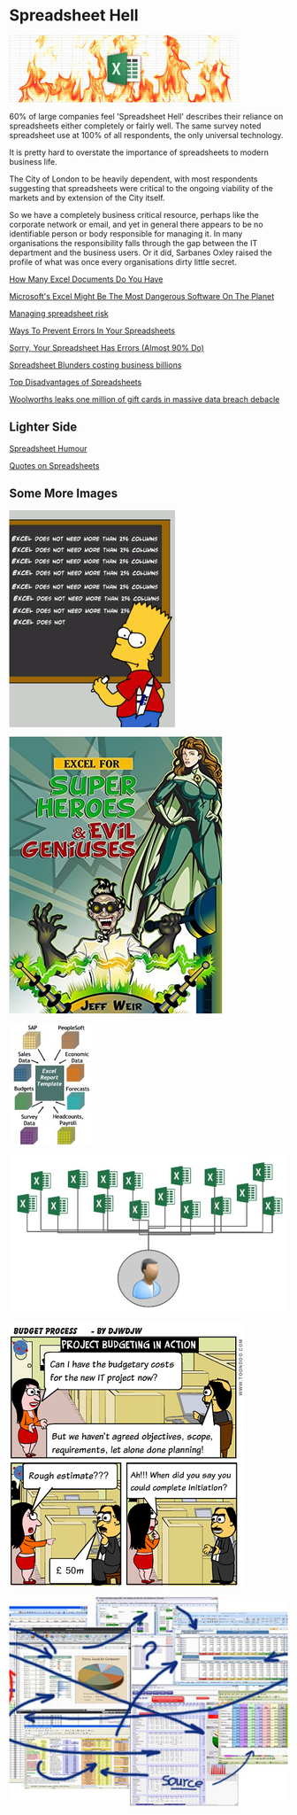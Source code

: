 <!-- nathan@logdata.tech -->

# Spreadsheet Hell

![excel in flames](./images/excel-flames.jpg)

60% of large companies feel 'Spreadsheet Hell' describes their reliance on spreadsheets
either completely or fairly well. The same survey noted spreadsheet use at 100% of all
respondents, the only universal technology.

It is pretty hard to overstate the importance of spreadsheets to modern business life.

The City of London to be heavily dependent, with most respondents suggesting that spreadsheets were critical to the ongoing viability of the markets and by extension of the City itself.

So we have a completely business critical resource, perhaps like the corporate network or
email, and yet in general there appears to be no identifiable person or body responsible
for managing it. In many organisations the responsibility falls through the gap between
the IT department and the business users. Or it did, Sarbanes Oxley raised the profile of
what was once every organisations dirty little secret.

[How Many Excel Documents Do You Have](./ExcelFilesBreed.md)

[Microsoft's Excel Might Be The Most Dangerous Software On The Planet](./ExcelMightBeTheMostDangerousSoftware.md)

[Managing spreadsheet risk](./ManagingSpreadsheetRisk.md)

[Ways To Prevent Errors In Your Spreadsheets](./NineWaysToAvoidExcelErrors.md)

[Sorry, Your Spreadsheet Has Errors (Almost 90% Do)](./SorryYourSpreadsheetHasErrors.md)

[Spreadsheet Blunders costing business billions](./SpreadsheetBlunders.md)

[Top Disadvantages of Spreadsheets](./TopDisadvantagesOfSpreadsheets.md)

[Woolworths leaks one million of gift cards in massive data breach debacle](./WooliesMillionDollarOopsie.md)

## Lighter Side

[Spreadsheet Humour](./SpreadsheetHumour.md)

[Quotes on Spreadsheets](./QuotesOnSpreadsheets.md)

## Some More Images

![bart-agrees-excel-does-need-more-than-256-columns](./images/bart-agrees-excel-does-need-more-than-256-columns.gif)

![ExcelForSuperHeroesEvilGeniuses.jpg](./images/ExcelForSuperHeroesEvilGeniuses.jpg)

![intro_olap.jpg](./images/intro_olap.jpg)

![one-user-many-spreadsheets.jpg](./images/one-user-many-spreadsheets.jpg)

![plan-it-budget-process.png](./images/plan-it-budget-process.png)

![spreadsheet-hell-annotated.jpg](./images/spreadsheet-hell-annotated.jpg)